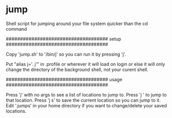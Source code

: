 # jump
Shell script for jumping around your file system quicker than the cd command

####################################
            setup
####################################

Copy 'jump.sh' to '/bin/j' so you can run it by pressing 'j'.

Put "alias j='. j'" in .profile or wherever it will load on login
 or else it will only change the directory of the background shell,
 not your curent shell.

####################################
            usage
####################################

 Press 'j' with no args to see a list of locations to jump to.
 Press 'j <location>' to jump to that location.
 Press 'j s' to save the current location so you can jump to it.
 Edit '.jumps' in your home directory if you want to change/delete
  your saved locations.
